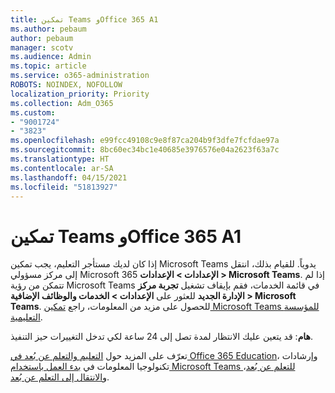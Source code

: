 ```yaml
---
title: تمكين Teams وOffice 365 A1
ms.author: pebaum
author: pebaum
manager: scotv
ms.audience: Admin
ms.topic: article
ms.service: o365-administration
ROBOTS: NOINDEX, NOFOLLOW
localization_priority: Priority
ms.collection: Adm_O365
ms.custom:
- "9001724"
- "3823"
ms.openlocfilehash: e99fcc49108c9e8f87ca204b9f3dfe7fcfdae97a
ms.sourcegitcommit: 8bc60ec34bc1e40685e3976576e04a2623f63a7c
ms.translationtype: HT
ms.contentlocale: ar-SA
ms.lasthandoff: 04/15/2021
ms.locfileid: "51813927"
---
```

# <a name="enabling-teams-and-office-365-a1"></a>تمكين Teams وOffice 365 A1

إذا كان لديك مستأجر التعليم، يجب تمكين Microsoft Teams يدوياً. للقيام بذلك، انتقل إلى مركز مسؤولي Microsoft 365 **الإعدادات > الإعدادات > Microsoft Teams**. إذا لم تتمكن من رؤية Microsoft Teams في قائمة الخدمات، فقم بإيقاف تشغيل **تجربة مركز الإدارة الجديد** للعثور على **الإعدادات > الخدمات والوظائف الإضافية > Microsoft Teams**. للحصول على مزيد من المعلومات، راجع [تمكين Microsoft Teams للمؤسسة التعليمية](https://docs.microsoft.com/microsoft-365/education/intune-edu-trial/enable-microsoft-teams#enable-microsoft-teams-for-your-school-1).

**هام**: قد يتعين عليك الانتظار لمدة تصل إلى 24 ساعة لكي تدخل التغييرات حيز التنفيذ. 

تعرّف على المزيد حول [التعليم والتعلم عن بُعد في Office 365 Education](https://support.office.com/article/remote-teaching-and-learning-in-office-365-education-f651ccae-7b65-478b-8366-51bb884025c4)، وإرشادات تكنولوجيا المعلومات في [بدء العمل باستخدام Microsoft Teams للتعلم عن بُعد](https://docs.microsoft.com/MicrosoftTeams/remote-learning-edu)، و[الانتقال إلى التعلم عن بُعد](https://www.microsoft.com/education/remote-learning).